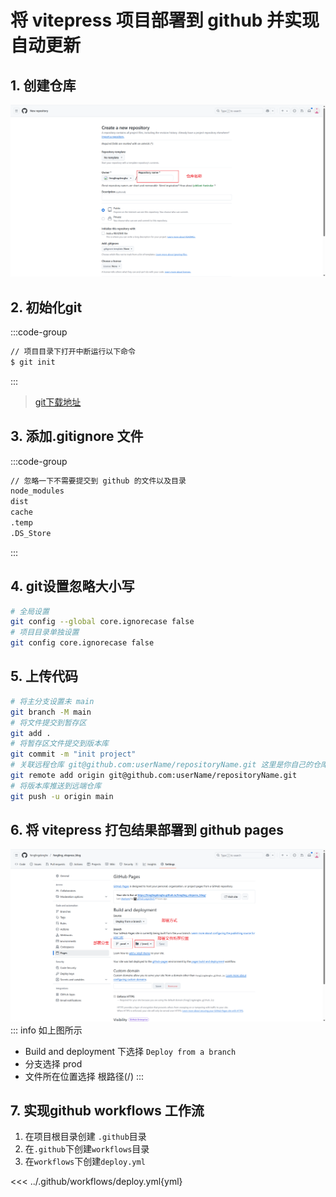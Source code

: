 # 将 vitepress 项目部署到 github 并实现自动更新
## 1. 创建仓库
![1](./images/2/1.png)
## 2. 初始化git
:::code-group
```sh [git]
// 项目目录下打开中断运行以下命令
$ git init
```
:::
> [git下载地址](https://git-scm.com/)
## 3. 添加.gitignore 文件
:::code-group
```sh [git]
// 忽略一下不需要提交到 github 的文件以及目录
node_modules
dist
cache
.temp
.DS_Store
```
:::
## 4. git设置忽略大小写
```sh
# 全局设置
git config --global core.ignorecase false
# 项目目录单独设置
git config core.ignorecase false
```
## 5. 上传代码
```sh
# 将主分支设置未 main
git branch -M main
# 将文件提交到暂存区
git add .
# 将暂存区文件提交到版本库
git commit -m "init project"
# 关联远程仓库 git@github.com:userName/repositoryName.git 这里是你自己的仓库地址
git remote add origin git@github.com:userName/repositoryName.git
# 将版本库推送到远端仓库
git push -u origin main
```
## 6. 将 vitepress 打包结果部署到 github pages
![2](./images/2/2.png)
::: info 如上图所示
- Build and deployment 下选择 `Deploy from a branch`
- 分支选择 prod
- 文件所在位置选择 根路径(/)
:::
## 7. 实现github workflows 工作流
1. 在项目根目录创建 `.github`目录
2. 在`.github`下创建`workflows`目录
3. 在`workflows`下创建`deploy.yml`

<<< ../.github/workflows/deploy.yml{yml}